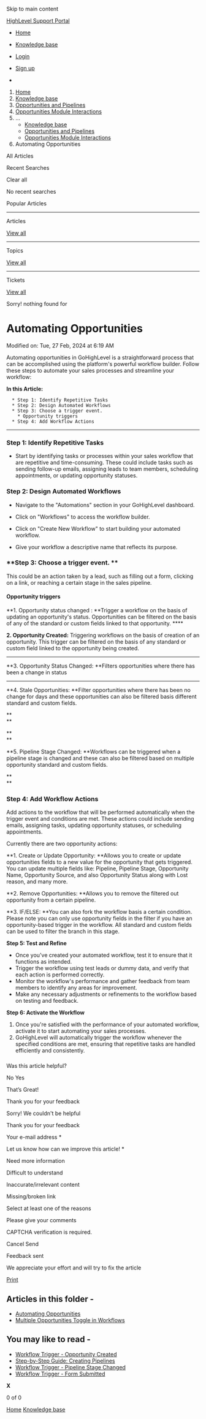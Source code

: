 Skip to main content

[ HighLevel Support Portal ](https://help.gohighlevel.com)

  * [ Home ](/support/home)
  * [ Knowledge base ](/support/solutions)

  * [Login](/support/login)
  * [Sign up](/support/signup)
  * 

  1. [Home](/support/home)
  2. [Knowledge base](/support/solutions)
  3. [Opportunities and Pipelines](/support/solutions/48000449589)
  4. [Opportunities Module Interactions](/support/solutions/folders/155000000516)
  5. ... 
     * [Knowledge base](/support/solutions)
     * [Opportunities and Pipelines](/support/solutions/48000449589)
     * [Opportunities Module Interactions](/support/solutions/folders/155000000516)
  6. Automating Opportunities

All  Articles 

Recent Searches

Clear all

No recent searches

Popular Articles

* * *

Articles

[View all](/support/search/solutions)

* * *

Topics

[View all](/support/search/topics)

* * *

Tickets

[View all](/support/search/tickets)

Sorry! nothing found for   

# Automating Opportunities

Modified on: Tue, 27 Feb, 2024 at 6:19 AM

Automating opportunities in GoHighLevel is a straightforward process that can be accomplished using the platform's powerful workflow builder. Follow these steps to automate your sales processes and streamline your workflow:

**In this Article:**

      * Step 1: Identify Repetitive Tasks
      * Step 2: Design Automated Workflows
      * Step 3: Choose a trigger event. 
        * Opportunity triggers
      * Step 4: Add Workflow Actions

* * *

### **Step 1: Identify Repetitive Tasks**

  * Start by identifying tasks or processes within your sales workflow that are repetitive and time-consuming. These could include tasks such as sending follow-up emails, assigning leads to team members, scheduling appointments, or updating opportunity statuses.  

### **Step 2: Design Automated Workflows**

  * Navigate to the "Automations" section in your GoHighLevel dashboard.

  * Click on "Workflows" to access the workflow builder.

  * Click on "Create New Workflow" to start building your automated workflow.

  * Give your workflow a descriptive name that reflects its purpose.

### **Step 3: Choose a trigger event.  **

This could be an action taken by a lead, such as filling out a form, clicking on a link, or reaching a certain stage in the sales pipeline.

####   

#### **Opportunity triggers**

**1\. Opportunity status changed :  **Trigger a workflow on the basis of updating an opportunity's status. Opportunities can be filtered on the basis of any of the standard or custom fields linked to that opportunity. ****

**2\. Opportunity Created:** Triggering workflows on the basis of creation of an opportunity. This trigger can be filtered on the basis of any standard or custom field linked to the opportunity being created.

****

**3\. Opportunity Status Changed:  **Filters opportunities where there has been a change in status

****  

**4\. Stale Opportunities:  **Filter opportunities where there has been no change for <X> days and these opportunities can also be filtered basis different standard and custom fields.  

**  
**

**  
**

**5\. Pipeline Stage Changed:  **Workflows can be triggered when a pipeline stage is changed and these can also be filtered based on multiple opportunity standard and custom fields. 

**  
**

### **Step 4: Add Workflow Actions**

Add actions to the workflow that will be performed automatically when the trigger event and conditions are met. These actions could include sending emails, assigning tasks, updating opportunity statuses, or scheduling appointments.

Currently there are two opportunity actions:

**1\. Create or Update Opportunity:  **Allows you to create or update opportunities fields to a new value for the opportunity that gets triggered.  
You can update multiple fields like: Pipeline, Pipeline Stage, Opportunity Name, Opportunity Source, and also Opportunity Status along with Lost reason, and many more. 

**2\. Remove Opportunities:  **Allows you to remove the filtered out opportunity from a certain pipeline. 

**3\. IF/ELSE:  **You can also fork the workflow basis a certain condition. Please note you can only use opportunity fields in the filter if you have an opportunity-based trigger in the workflow. All standard and custom fields can be used to filter the branch in this stage.  

**Step 5: Test and Refine**

  * Once you've created your automated workflow, test it to ensure that it functions as intended.
  * Trigger the workflow using test leads or dummy data, and verify that each action is performed correctly.
  * Monitor the workflow's performance and gather feedback from team members to identify any areas for improvement.
  * Make any necessary adjustments or refinements to the workflow based on testing and feedback.  

**Step 6: Activate the Workflow**

  1. Once you're satisfied with the performance of your automated workflow, activate it to start automating your sales processes.
  2. GoHighLevel will automatically trigger the workflow whenever the specified conditions are met, ensuring that repetitive tasks are handled efficiently and consistently.

###   

Was this article helpful?

No  Yes 

That’s Great!

Thank you for your feedback

Sorry! We couldn't be helpful

Thank you for your feedback

Your e-mail address *

Let us know how can we improve this article! *

Need more information 

Difficult to understand 

Inaccurate/irrelevant content 

Missing/broken link 

Select at least one of the reasons 

Please give your comments 

CAPTCHA verification is required. 

Cancel  Send 

Feedback sent

We appreciate your effort and will try to fix the article

[Print](javascript:print\(\))

## Articles in this folder -

  * [Automating Opportunities](/support/solutions/articles/155000002048-automating-opportunities)
  * [Multiple Opportunities Toggle in Workflows](/support/solutions/articles/155000003440-multiple-opportunities-toggle-in-workflows)

## You may like to read -

  * [Workflow Trigger - Opportunity Created](/support/solutions/articles/155000003499-workflow-trigger-opportunity-created)
  * [Step-by-Step Guide: Creating Pipelines](/support/solutions/articles/155000001985-step-by-step-guide-creating-pipelines)
  * [Workflow Trigger - Pipeline Stage Changed](/support/solutions/articles/155000002493-workflow-trigger-pipeline-stage-changed)
  * [Workflow Trigger - Form Submitted](/support/solutions/articles/155000002550-workflow-trigger-form-submitted)

**X**

0 of 0 []()

[Home](/support/home) [Knowledge base](/support/solutions)
